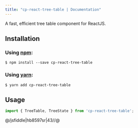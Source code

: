 ```yaml
---
title: "cp-react-tree-table | Documentation"
---
```


A fast, efficient tree table component for ReactJS.

## Installation

### Using [npm](https://www.npmjs.com/package/cp-react-tree-table):
```shell
$ npm install --save cp-react-tree-table
```


### Using [yarn](https://yarn.pm/cp-react-tree-table):
```shell
$ yarn add cp-react-tree-table
```


## Usage

```javascript
import { TreeTable, TreeState } from 'cp-react-tree-table';
```

@/jsfiddle|hb8597sr|43//@